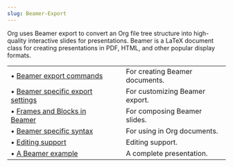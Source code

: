```yaml
---
slug: Beamer-Export
---
```


Org uses Beamer export to convert an Org file tree structure into high-quality interactive slides for presentations. Beamer is a LaTeX document class for creating presentations in PDF, HTML, and other popular display formats.

|                                                                      |    |                                |
| :------------------------------------------------------------------- | -- | :----------------------------- |
| • [Beamer export commands](Beamer-export-commands)                   |    | For creating Beamer documents. |
| • [Beamer specific export settings](Beamer-specific-export-settings) |    | For customizing Beamer export. |
| • [Frames and Blocks in Beamer](Frames-and-Blocks-in-Beamer)         |    | For composing Beamer slides.   |
| • [Beamer specific syntax](Beamer-specific-syntax)                   |    | For using in Org documents.    |
| • [Editing support](Editing-support)                                 |    | Editing support.               |
| • [A Beamer example](A-Beamer-example)                               |    | A complete presentation.       |
